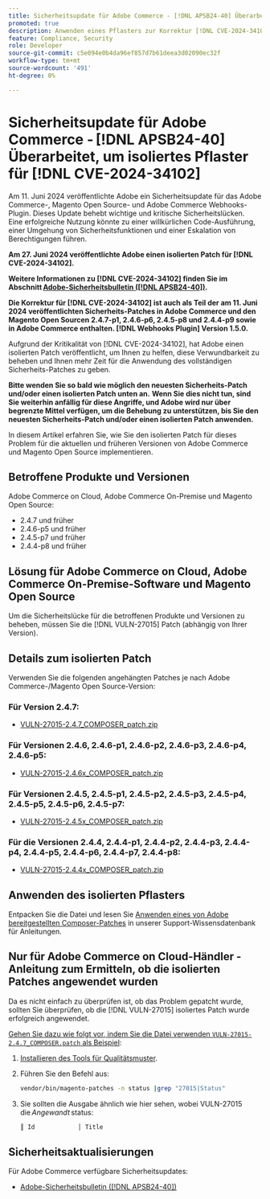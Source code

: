 ```yaml
---
title: Sicherheitsupdate für Adobe Commerce - [!DNL APSB24-40] Überarbeitet, um isoliertes Pflaster für [!DNL CVE-2024-34102]
promoted: true
description: Anwenden eines Pflasters zur Korrektur [!DNL CVE-2024-34102] für Adobe Commerce 2.4.4-p8, 2.4.5-p7, 2.4.6-p5, 2.4.7 und frühere Versionen.
feature: Compliance, Security
role: Developer
source-git-commit: c5e094e0b4da96ef857d7b61deea3d02090ec32f
workflow-type: tm+mt
source-wordcount: '491'
ht-degree: 0%

---
```


# Sicherheitsupdate für Adobe Commerce - [!DNL APSB24-40] Überarbeitet, um isoliertes Pflaster für [!DNL CVE-2024-34102]

Am 11. Juni 2024 veröffentlichte Adobe ein Sicherheitsupdate für das Adobe Commerce-, Magento Open Source- und Adobe Commerce Webhooks-Plugin. Dieses Update behebt wichtige und kritische Sicherheitslücken.  Eine erfolgreiche Nutzung könnte zu einer willkürlichen Code-Ausführung, einer Umgehung von Sicherheitsfunktionen und einer Eskalation von Berechtigungen führen.

**Am 27. Juni 2024 veröffentlichte Adobe einen isolierten Patch für [!DNL CVE-2024-34102].**

**Weitere Informationen zu [!DNL CVE-2024-34102] finden Sie im Abschnitt [Adobe-Sicherheitsbulletin ([!DNL APSB24-40])](https://helpx.adobe.com/security/products/magento/apsb24-40.html).**

**Die Korrektur für [!DNL CVE-2024-34102] ist auch als Teil der am 11. Juni 2024 veröffentlichten Sicherheits-Patches in Adobe Commerce und den Magento Open Sourcen 2.4.7-p1, 2.4.6-p6, 2.4.5-p8 und 2.4.4-p9 sowie in Adobe Commerce enthalten. [!DNL Webhooks Plugin] Version 1.5.0.**

Aufgrund der Kritikalität von [!DNL CVE-2024-34102], hat Adobe einen isolierten Patch veröffentlicht, um Ihnen zu helfen, diese Verwundbarkeit zu beheben und Ihnen mehr Zeit für die Anwendung des vollständigen Sicherheits-Patches zu geben.

**Bitte wenden Sie so bald wie möglich den neuesten Sicherheits-Patch und/oder einen isolierten Patch unten an.**
**Wenn Sie dies nicht tun, sind Sie weiterhin anfällig für diese Angriffe, und Adobe wird nur über begrenzte Mittel verfügen, um die Behebung zu unterstützen, bis Sie den neuesten Sicherheits-Patch und/oder einen isolierten Patch anwenden.**<br>

In diesem Artikel erfahren Sie, wie Sie den isolierten Patch für dieses Problem für die aktuellen und früheren Versionen von Adobe Commerce und Magento Open Source implementieren.

## Betroffene Produkte und Versionen

Adobe Commerce on Cloud, Adobe Commerce On-Premise und Magento Open Source:

* 2.4.7 und früher
* 2.4.6-p5 und früher
* 2.4.5-p7 und früher
* 2.4.4-p8 und früher

## Lösung für Adobe Commerce on Cloud, Adobe Commerce On-Premise-Software und Magento Open Source

Um die Sicherheitslücke für die betroffenen Produkte und Versionen zu beheben, müssen Sie die [!DNL VULN-27015] Patch (abhängig von Ihrer Version).

## Details zum isolierten Patch

Verwenden Sie die folgenden angehängten Patches je nach Adobe Commerce-/Magento Open Source-Version:

### Für Version 2.4.7:

* [VULN-27015-2.4.7_COMPOSER_patch.zip](assets/VULN-27015-2.4.7_COMPOSER_patch.zip)

### Für Versionen 2.4.6, 2.4.6-p1, 2.4.6-p2, 2.4.6-p3, 2.4.6-p4, 2.4.6-p5:

* [VULN-27015-2.4.6x_COMPOSER_patch.zip](assets/VULN-27015-2.4.6x_COMPOSER_patch.zip)

### Für Versionen 2.4.5, 2.4.5-p1, 2.4.5-p2, 2.4.5-p3, 2.4.5-p4, 2.4.5-p5, 2.4.5-p6, 2.4.5-p7:

* [VULN-27015-2.4.5x_COMPOSER_patch.zip](assets/VULN-27015-2.4.5x_COMPOSER_patch.zip)

### Für die Versionen 2.4.4, 2.4.4-p1, 2.4.4-p2, 2.4.4-p3, 2.4.4-p4, 2.4.4-p5, 2.4.4-p6, 2.4.4-p7, 2.4.4-p8:

* [VULN-27015-2.4.4x_COMPOSER_patch.zip](assets/VULN-27015-2.4.4x_COMPOSER_patch.zip)


## Anwenden des isolierten Pflasters

Entpacken Sie die Datei und lesen Sie [Anwenden eines von Adobe bereitgestellten Composer-Patches](https://experienceleague.adobe.com/docs/commerce-knowledge-base/kb/how-to/how-to-apply-a-composer-patch-provided-by-magento.html) in unserer Support-Wissensdatenbank für Anleitungen.

## Nur für Adobe Commerce on Cloud-Händler - Anleitung zum Ermitteln, ob die isolierten Patches angewendet wurden

Da es nicht einfach zu überprüfen ist, ob das Problem gepatcht wurde, sollten Sie überprüfen, ob die [!DNL VULN-27015] isoliertes Patch wurde erfolgreich angewendet.

<u>Gehen Sie dazu wie folgt vor, indem Sie die Datei verwenden `VULN-27015-2.4.7_COMPOSER.patch` als Beispiel</u>:

1. [Installieren des Tools für Qualitätsmuster](https://experienceleague.adobe.com/docs/commerce-operations/tools/quality-patches-tool/usage.html).
1. Führen Sie den Befehl aus:

   ```bash
   vendor/bin/magento-patches -n status |grep "27015|Status"
   ```

1. Sie sollten die Ausgabe ähnlich wie hier sehen, wobei VULN-27015 die *Angewandt* status:

   ```bash
   ║ Id            │ Title                                                        │ Category        │ Origin                 │ Status      │ Details                                          ║ ║ N/A           │ ../m2-hotfixes/VULN-27015-2.4.7_COMPOSER_patch.patch      │ Other           │ Local                  │ Applied     │ Patch type: Custom                                
   ```

## Sicherheitsaktualisierungen

Für Adobe Commerce verfügbare Sicherheitsupdates:

* [Adobe-Sicherheitsbulletin ([!DNL APSB24-40])](https://helpx.adobe.com/security/products/magento/apsb24-40.html)
